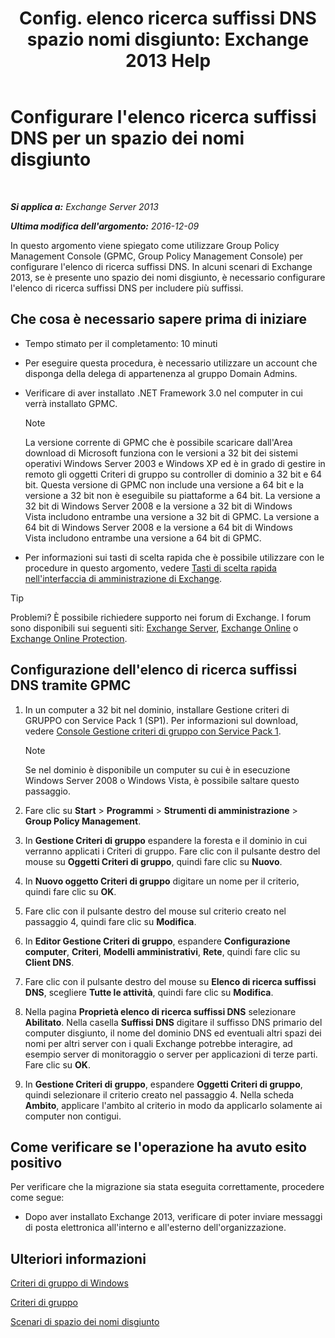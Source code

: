 ﻿---
title: 'Config. elenco ricerca suffissi DNS spazio nomi disgiunto: Exchange 2013 Help'
TOCTitle: Configurare l'elenco ricerca suffissi DNS per un spazio dei nomi disgiunto
ms:assetid: cfa715ac-7b69-47c3-b206-933ec2cf677b
ms:mtpsurl: https://technet.microsoft.com/it-it/library/Bb847901(v=EXCHG.150)
ms:contentKeyID: 50481735
ms.date: 05/22/2018
mtps_version: v=EXCHG.150
ms.translationtype: MT
---

# Configurare l'elenco ricerca suffissi DNS per un spazio dei nomi disgiunto

 

_**Si applica a:** Exchange Server 2013_

_**Ultima modifica dell'argomento:** 2016-12-09_

In questo argomento viene spiegato come utilizzare Group Policy Management Console (GPMC, Group Policy Management Console) per configurare l'elenco di ricerca suffissi DNS. In alcuni scenari di Exchange 2013, se è presente uno spazio dei nomi disgiunto, è necessario configurare l'elenco di ricerca suffissi DNS per includere più suffissi.

## Che cosa è necessario sapere prima di iniziare

  - Tempo stimato per il completamento: 10 minuti

  - Per eseguire questa procedura, è necessario utilizzare un account che disponga della delega di appartenenza al gruppo Domain Admins.

  - Verificare di aver installato .NET Framework 3.0 nel computer in cui verrà installato GPMC.
    

    > [!NOTE]
    > La versione corrente di GPMC che è possibile scaricare dall'Area download di Microsoft funziona con le versioni a 32 bit dei sistemi operativi Windows Server 2003 e Windows&nbsp;XP&nbsp;ed è in grado di gestire in remoto gli oggetti Criteri di gruppo su controller di dominio a 32 bit e 64 bit. Questa versione di GPMC non include una versione a 64 bit e la versione a 32 bit non è eseguibile su piattaforme a 64 bit. La versione a 32 bit di Windows Server 2008&nbsp;e la versione a 32 bit di Windows Vista&nbsp;includono entrambe una versione a 32 bit di GPMC. La versione a 64 bit di Windows Server 2008&nbsp;e la versione a 64 bit di Windows Vista&nbsp;includono entrambe una versione a 64 bit di GPMC.



  - Per informazioni sui tasti di scelta rapida che è possibile utilizzare con le procedure in questo argomento, vedere [Tasti di scelta rapida nell'interfaccia di amministrazione di Exchange](keyboard-shortcuts-in-the-exchange-admin-center-exchange-online-protection-help.md).


> [!TIP]
> Problemi? È possibile richiedere supporto nei forum di Exchange. I forum sono disponibili sui seguenti siti: <A href="https://go.microsoft.com/fwlink/p/?linkid=60612">Exchange Server</A>, <A href="https://go.microsoft.com/fwlink/p/?linkid=267542">Exchange Online</A> o <A href="https://go.microsoft.com/fwlink/p/?linkid=285351">Exchange Online Protection</A>.



## Configurazione dell'elenco di ricerca suffissi DNS tramite GPMC

1.  In un computer a 32 bit nel dominio, installare Gestione criteri di GRUPPO con Service Pack 1 (SP1). Per informazioni sul download, vedere [Console Gestione criteri di gruppo con Service Pack 1](https://go.microsoft.com/fwlink/p/?linkid=100126).
    

    > [!NOTE]
    > Se nel dominio è disponibile un computer su cui è in esecuzione Windows Server 2008 o Windows Vista, è possibile saltare questo passaggio.



2.  Fare clic su **Start** \> **Programmi** \> **Strumenti di amministrazione** \> **Group Policy Management**.

3.  In **Gestione Criteri di gruppo** espandere la foresta e il dominio in cui verranno applicati i Criteri di gruppo. Fare clic con il pulsante destro del mouse su **Oggetti Criteri di gruppo**, quindi fare clic su **Nuovo**.

4.  In **Nuovo oggetto Criteri di gruppo** digitare un nome per il criterio, quindi fare clic su **OK**.

5.  Fare clic con il pulsante destro del mouse sul criterio creato nel passaggio 4, quindi fare clic su **Modifica**.

6.  In **Editor Gestione Criteri di gruppo**, espandere **Configurazione computer**, **Criteri**, **Modelli amministrativi**, **Rete**, quindi fare clic su **Client DNS**.

7.  Fare clic con il pulsante destro del mouse su **Elenco di ricerca suffissi DNS**, scegliere **Tutte le attività**, quindi fare clic su **Modifica**.

8.  Nella pagina **Proprietà elenco di ricerca suffissi DNS** selezionare **Abilitato**. Nella casella **Suffissi DNS** digitare il suffisso DNS primario del computer disgiunto, il nome del dominio DNS ed eventuali altri spazi dei nomi per altri server con i quali Exchange potrebbe interagire, ad esempio server di monitoraggio o server per applicazioni di terze parti. Fare clic su **OK**.

9.  In **Gestione Criteri di gruppo**, espandere **Oggetti Criteri di gruppo**, quindi selezionare il criterio creato nel passaggio 4. Nella scheda **Ambito**, applicare l'ambito al criterio in modo da applicarlo solamente ai computer non contigui.

## Come verificare se l'operazione ha avuto esito positivo

Per verificare che la migrazione sia stata eseguita correttamente, procedere come segue:

  - Dopo aver installato Exchange 2013, verificare di poter inviare messaggi di posta elettronica all'interno e all'esterno dell'organizzazione.

## Ulteriori informazioni

[Criteri di gruppo di Windows](https://go.microsoft.com/fwlink/p/?linkid=100128)

[Criteri di gruppo](https://go.microsoft.com/fwlink/?linkid=268043)

[Scenari di spazio dei nomi disgiunto](disjoint-namespace-scenarios-exchange-2013-help.md)

